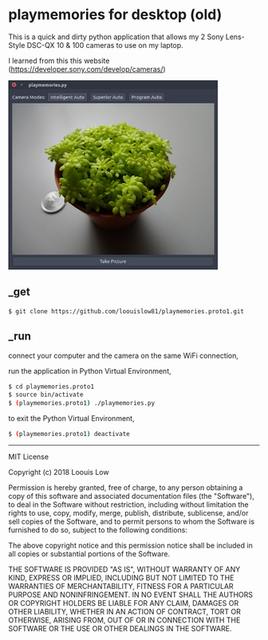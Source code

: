 # playmemories for desktop (old)

This is a quick and dirty python application that allows my 2 Sony Lens-Style DSC-QX 10 & 100 cameras to use on my laptop.

I learned from this this website (https://developer.sony.com/develop/cameras/)

<p align="left">
  <img src="Screenshot_1.png" width="420">
</p>

## _get

```bash
$ git clone https://github.com/loouislow81/playmemories.proto1.git
```

## _run

connect your computer and the camera on the same WiFi connection,

run the application in Python Virtual Environment,

```bash
$ cd playmemories.proto1
$ source bin/activate
$ (playmemories.proto1) ./playmemories.py
```

to exit the Python Virtual Environment,

```bash
$ (playmemories.proto1) deactivate
```
---

MIT License

Copyright (c) 2018 Loouis Low

Permission is hereby granted, free of charge, to any person obtaining a copy
of this software and associated documentation files (the "Software"), to deal
in the Software without restriction, including without limitation the rights
to use, copy, modify, merge, publish, distribute, sublicense, and/or sell
copies of the Software, and to permit persons to whom the Software is
furnished to do so, subject to the following conditions:

The above copyright notice and this permission notice shall be included in all
copies or substantial portions of the Software.

THE SOFTWARE IS PROVIDED "AS IS", WITHOUT WARRANTY OF ANY KIND, EXPRESS OR
IMPLIED, INCLUDING BUT NOT LIMITED TO THE WARRANTIES OF MERCHANTABILITY,
FITNESS FOR A PARTICULAR PURPOSE AND NONINFRINGEMENT. IN NO EVENT SHALL THE
AUTHORS OR COPYRIGHT HOLDERS BE LIABLE FOR ANY CLAIM, DAMAGES OR OTHER
LIABILITY, WHETHER IN AN ACTION OF CONTRACT, TORT OR OTHERWISE, ARISING FROM,
OUT OF OR IN CONNECTION WITH THE SOFTWARE OR THE USE OR OTHER DEALINGS IN THE
SOFTWARE.
